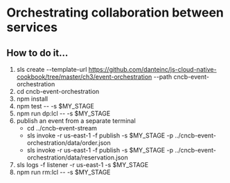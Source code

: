 # Orchestrating collaboration between services

## How to do it...
1. sls create --template-url https://github.com/danteinc/js-cloud-native-cookbook/tree/master/ch3/event-orchestration --path cncb-event-orchestration
2. cd cncb-event-orchestration
3. npm install
4. npm test -- -s $MY_STAGE
5. npm run dp:lcl -- -s $MY_STAGE
6. publish an event from a separate terminal
   * cd ../cncb-event-stream
   * sls invoke -r us-east-1 -f publish -s $MY_STAGE -p ../cncb-event-orchestration/data/order.json
   * sls invoke -r us-east-1 -f publish -s $MY_STAGE -p ../cncb-event-orchestration/data/reservation.json
7. sls logs -f listener -r us-east-1 -s $MY_STAGE
8. npm run rm:lcl -- -s $MY_STAGE
